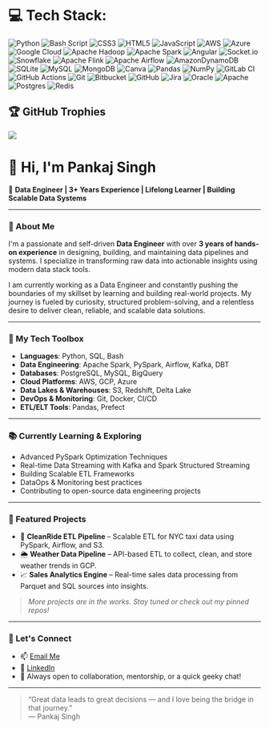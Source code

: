 
# 💻 Tech Stack:
![Python](https://img.shields.io/badge/python-3670A0?style=plastic&logo=python&logoColor=ffdd54) ![Bash Script](https://img.shields.io/badge/bash_script-%23121011.svg?style=plastic&logo=gnu-bash&logoColor=white) ![CSS3](https://img.shields.io/badge/css3-%231572B6.svg?style=plastic&logo=css3&logoColor=white) ![HTML5](https://img.shields.io/badge/html5-%23E34F26.svg?style=plastic&logo=html5&logoColor=white) ![JavaScript](https://img.shields.io/badge/javascript-%23323330.svg?style=plastic&logo=javascript&logoColor=%23F7DF1E) ![AWS](https://img.shields.io/badge/AWS-%23FF9900.svg?style=plastic&logo=amazon-aws&logoColor=white) ![Azure](https://img.shields.io/badge/azure-%230072C6.svg?style=plastic&logo=microsoftazure&logoColor=white) ![Google Cloud](https://img.shields.io/badge/GoogleCloud-%234285F4.svg?style=plastic&logo=google-cloud&logoColor=white) ![Apache Hadoop](https://img.shields.io/badge/Apache%20Hadoop-66CCFF?style=plastic&logo=apachehadoop&logoColor=black) ![Apache Spark](https://img.shields.io/badge/Apache%20Spark-FDEE21?style=plastic&logo=apachespark&logoColor=black) ![Angular](https://img.shields.io/badge/angular-%23DD0031.svg?style=plastic&logo=angular&logoColor=white) ![Socket.io](https://img.shields.io/badge/Socket.io-black?style=plastic&logo=socket.io&badgeColor=010101) ![Snowflake](https://img.shields.io/badge/snowflake-%2329B5E8.svg?style=plastic&logo=snowflake&logoColor=white) ![Apache Flink](https://img.shields.io/badge/Apache%20Flink-E6526F?style=plastic&logo=Apache%20Flink&logoColor=white) ![Apache Airflow](https://img.shields.io/badge/Apache%20Airflow-017CEE?style=plastic&logo=Apache%20Airflow&logoColor=white) ![AmazonDynamoDB](https://img.shields.io/badge/Amazon%20DynamoDB-4053D6?style=plastic&logo=Amazon%20DynamoDB&logoColor=white) ![SQLite](https://img.shields.io/badge/sqlite-%2307405e.svg?style=plastic&logo=sqlite&logoColor=white) ![MySQL](https://img.shields.io/badge/mysql-4479A1.svg?style=plastic&logo=mysql&logoColor=white) ![MongoDB](https://img.shields.io/badge/MongoDB-%234ea94b.svg?style=plastic&logo=mongodb&logoColor=white) ![Canva](https://img.shields.io/badge/Canva-%2300C4CC.svg?style=plastic&logo=Canva&logoColor=white) ![Pandas](https://img.shields.io/badge/pandas-%23150458.svg?style=plastic&logo=pandas&logoColor=white) ![NumPy](https://img.shields.io/badge/numpy-%23013243.svg?style=plastic&logo=numpy&logoColor=white) ![GitLab CI](https://img.shields.io/badge/gitlab%20CI-%23181717.svg?style=plastic&logo=gitlab&logoColor=white) ![GitHub Actions](https://img.shields.io/badge/github%20actions-%232671E5.svg?style=plastic&logo=githubactions&logoColor=white) ![Git](https://img.shields.io/badge/git-%23F05033.svg?style=plastic&logo=git&logoColor=white) ![Bitbucket](https://img.shields.io/badge/bitbucket-%230047B3.svg?style=plastic&logo=bitbucket&logoColor=white) ![GitHub](https://img.shields.io/badge/github-%23121011.svg?style=plastic&logo=github&logoColor=white) ![Jira](https://img.shields.io/badge/jira-%230A0FFF.svg?style=plastic&logo=jira&logoColor=white) ![Oracle](https://img.shields.io/badge/Oracle-F80000?style=plastic&logo=oracle&logoColor=white) ![Apache](https://img.shields.io/badge/apache-%23D42029.svg?style=plastic&logo=apache&logoColor=white) ![Postgres](https://img.shields.io/badge/postgres-%23316192.svg?style=plastic&logo=postgresql&logoColor=white) ![Redis](https://img.shields.io/badge/redis-%23DD0031.svg?style=plastic&logo=redis&logoColor=white)

## 🏆 GitHub Trophies
![](https://github-profile-trophy.vercel.app/?username=pankusingh02&theme=dark&no-frame=true&no-bg=true&margin-w=4)


# 👋 Hi, I'm Pankaj Singh

🚀 **Data Engineer | 3+ Years Experience | Lifelong Learner | Building Scalable Data Systems**

---

### 🧠 About Me

I'm a passionate and self-driven **Data Engineer** with over **3 years of hands-on experience** in designing, building, and maintaining data pipelines and systems. I specialize in transforming raw data into actionable insights using modern data stack tools.

I am currently working as a Data Engineer and constantly pushing the boundaries of my skillset by learning and building real-world projects. My journey is fueled by curiosity, structured problem-solving, and a relentless desire to deliver clean, reliable, and scalable data solutions.

---

### 💼 My Tech Toolbox

- **Languages**: Python, SQL, Bash
- **Data Engineering**: Apache Spark, PySpark, Airflow, Kafka, DBT
- **Databases**: PostgreSQL, MySQL, BigQuery
- **Cloud Platforms**: AWS, GCP, Azure
- **Data Lakes & Warehouses**: S3, Redshift, Delta Lake
- **DevOps & Monitoring**: Git, Docker, CI/CD
- **ETL/ELT Tools**: Pandas, Prefect

---

### 📚 Currently Learning & Exploring

- Advanced PySpark Optimization Techniques
- Real-time Data Streaming with Kafka and Spark Structured Streaming
- Building Scalable ETL Frameworks
- DataOps & Monitoring best practices
- Contributing to open-source data engineering projects

---

### 📂 Featured Projects

- 🔁 **CleanRide ETL Pipeline** – Scalable ETL for NYC taxi data using PySpark, Airflow, and S3.
- 🌦️ **Weather Data Pipeline** – API-based ETL to collect, clean, and store weather trends in GCP.
- 📈 **Sales Analytics Engine** – Real-time sales data processing from Parquet and SQL sources into insights.

> *More projects are in the works. Stay tuned or check out my pinned repos!*

---

### 📢 Let's Connect

- 📫 [Email Me](mailto:pankajaswal2018@gmail.com)
- 💼 [LinkedIn](https://www.linkedin.com/in/pankaj-singh-9a46a61b3/)
- 🔄 Always open to collaboration, mentorship, or a quick geeky chat!

---

> “Great data leads to great decisions — and I love being the bridge in that journey.”  
> — Pankaj Singh

